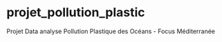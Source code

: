 # projet_pollution_plastic
Projet Data analyse Pollution Plastique des Océans - Focus Méditerranée 
